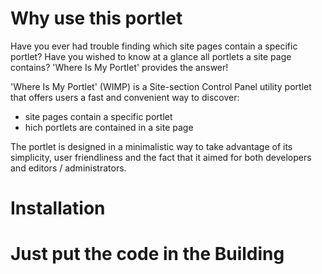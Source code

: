 Why use this portlet
====================

Have you ever had trouble finding which site pages contain a specific portlet? Have you wished to know at a glance all portlets a site page contains? 
'Where Is My Portlet' provides the answer!

'Where Is My Portlet' (WIMP) is a Site-section Control Panel utility portlet that offers users a fast and convenient way to discover:
* site pages contain a specific portlet
* hich portlets are contained in a site page
  
The portlet is designed in a minimalistic way to take advantage of its simplicity, user friendliness and the fact that it aimed for both developers and editors / administrators.

Installation
============
Just put the code in the 
Building
========
